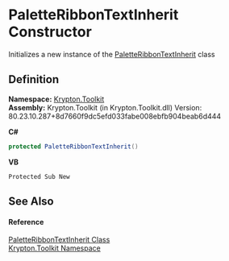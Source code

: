 # PaletteRibbonTextInherit Constructor


Initializes a new instance of the <a href="fe768766-6c1b-ce95-d906-9533e1d1433d.md">PaletteRibbonTextInherit</a> class



## Definition
**Namespace:** <a href="79d2eac2-21f4-54ff-7552-b20c33c30600.md">Krypton.Toolkit</a>  
**Assembly:** Krypton.Toolkit (in Krypton.Toolkit.dll) Version: 80.23.10.287+8d7660f9dc5efd033fabe008ebfb904beab6d444

**C#**
``` C#
protected PaletteRibbonTextInherit()
```
**VB**
``` VB
Protected Sub New
```



## See Also


#### Reference
<a href="fe768766-6c1b-ce95-d906-9533e1d1433d.md">PaletteRibbonTextInherit Class</a>  
<a href="79d2eac2-21f4-54ff-7552-b20c33c30600.md">Krypton.Toolkit Namespace</a>  
